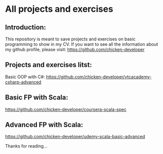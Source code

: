 # All projects and exercises

## Introduction:
This repository is meant to save projects and exercises on basic programming to show in my CV.
If you want to see all the information about my github profile, please visit: 
https://github.com/chicken-developer

## Projects and exercises litst:
Basic OOP with C#: 
https://github.com/chicken-developer/vtcacademy-csharp-advanced

## Basic FP with Scala:
https://github.com/chicken-developer/coursera-scala-spec

## Advanced FP with Scala:
https://github.com/chicken-developer/udemy-scala-basic-advanced

Thanks for reading...



